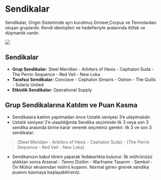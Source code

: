 # Sendikalar

Sendikalar, Origin Sisteminde ayrı kurulmuş Grineer,Corpus ve Tennolardan oluşan gruplardır. Kendi ideolojileri ve hedefleriyle aralarında ittifak ve düşmanlık vardır.

![](https://lh3.googleusercontent.com/lYFtd8SPc2YXQIIupvAJ-ddlw09BCcDhxMK91huWrzHOPmx9of4abcQ_gaU2NE7NnIWaKX77FRdidwekahs=w848-h96-rw-no)

## Sendikalar  <a id="sendikalar"></a>

* **Grup Sendikalar:** Steel Meridian - Arbiters of Hexis - Cephalon Suda - The Perrin Sequence - Red Veil - New Loka
* **Tarafsız Sendikalar:** Conclave - Cephalon Simaris - Ostron - The Quills - Solaris United
* **Etkinlik Sendikalar:** Operational Supply

## Grup Sendikalarına Katılım ve Puan Kasma  <a id="grup-sendikalar&#x131;na-kat&#x131;l&#x131;m-ve-puan-kasma"></a>

* Sendikalara katılım yapılmadan önce Ustalık seviyesi 3’e ulaşılmalıdır.
* Ustalık seviyesi 3’e ulaşıldığında Sendika seçiminde ilk 3 veya son 3 sendika arasında birine karar vererek seçmeniz gerekir. ilk 3 ve son 3 sendikalar:

> \[Steel Meridian - Arbiters of Hexis - Cephalon Suda\] - \[The Perrin Sequence - Red Veil - New Loka\]

* Sendikanızın kabul töreni yaparak fedakarlıkta bulunur. İlk mührünüzü aldıktan sonra Arsenal - Tenno Dizilim - Warframe Tasarım - Sembol - Ön Mühür ekranından mührü kuşanın. Normal görev girerek sendika puanını kasmaya başlayabilirsiniz.

